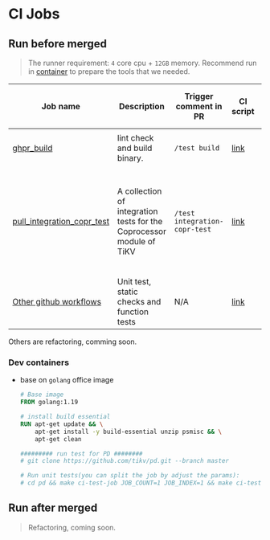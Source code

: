 CI Jobs
===

## Run before merged

> The runner requirement: `4` core cpu + `12GB` memory.
> Recommend run in [container](#dev-containers) to prepare the tools that we needed.


| Job name                                                                           | Description                                                          | Trigger comment in PR         | CI script                                                             | Can be run locally by contributors | Core Instructions to run locally                                                                                                           | Runner resouce requirement |
| ---------------------------------------------------------------------------------- | -------------------------------------------------------------------- | ----------------------------- | --------------------------------------------------------------------- | ---------------------------------- | ------------------------------------------------------------------------------------------------------------------------------------------ | -------------------------- |
| [ghpr_build](./ghpr_build.groovy)                                                  | lint check and build binary.                                         | `/test build`                 | [link](/pipelines/tikv/pd/latest/ghpr_build.groovy)                   | yes                                | run `make` and `WITH_RACE=1 make`                                                                                                          | 4 core cpu, 8GB memory     |
| [pull_integration_copr_test](pull_integration_copr_test.groovy)                    | A collection of integration tests for the Coprocessor module of TiKV | `/test integration-copr-test` | [link](/pipelines/tikv/pd/latest/pull_integration_copr_test.groovy)   | yes                                | Prepare `tidb-server`, `tikv-server`, `pd-server`, then run `make push-down-test` from [tikv/copr-test](https://github.com/tikv/copr-test) | 4 core cpu,12GB memory     |
| [Other github workflows](https://github.com/tikv/pd/tree/master/.github/workflows) | Unit test, static checks and function tests                          | N/A                           | [link](https://github.com/tikv/pd/tree/release-6.5/.github/workflows) | yes                                | Please see the steps in Github workflows scripts                                                                                           | 4 core cpu, 8GB memory     |

Others are refactoring, comming soon.

### Dev containers

- base on `golang` office image
    ```Dockerfile
    # Base image
    FROM golang:1.19

    # install build essential
    RUN apt-get update && \
        apt-get install -y build-essential unzip psmisc && \
        apt-get clean

    ######### run test for PD ########
    # git clone https://github.com/tikv/pd.git --branch master

    # Run unit tests(you can split the job by adjust the params):
    # cd pd && make ci-test-job JOB_COUNT=1 JOB_INDEX=1 && make ci-test-job-submod
    ```

## Run after merged

> Refactoring, coming soon.
